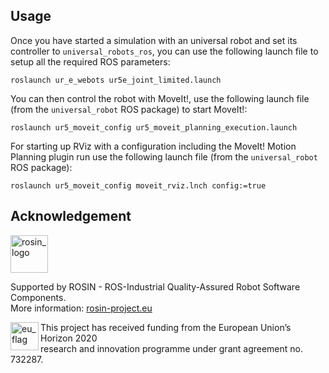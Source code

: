 ## Usage

Once you have started a simulation with an universal robot and set its controller to `universal_robots_ros`, you can use the following launch file to setup all the required ROS parameters:

```
roslaunch ur_e_webots ur5e_joint_limited.launch
```

You can then control the robot with MoveIt!, use the following launch file (from the `universal_robot` ROS package) to start MoveIt!:

```
roslaunch ur5_moveit_config ur5_moveit_planning_execution.launch
```

For starting up RViz with a configuration including the MoveIt! Motion Planning plugin run use the following launch file (from the `universal_robot` ROS package):


```
roslaunch ur5_moveit_config moveit_rviz.lnch config:=true
```

## Acknowledgement

<a href="http://rosin-project.eu">
  <img src="http://rosin-project.eu/wp-content/uploads/rosin_ack_logo_wide.png" 
       alt="rosin_logo" height="60" >
</a></br>

Supported by ROSIN - ROS-Industrial Quality-Assured Robot Software Components.  
More information: <a href="http://rosin-project.eu">rosin-project.eu</a>

<img src="http://rosin-project.eu/wp-content/uploads/rosin_eu_flag.jpg" 
     alt="eu_flag" height="45" align="left" >  

This project has received funding from the European Union’s Horizon 2020  
research and innovation programme under grant agreement no. 732287. 
